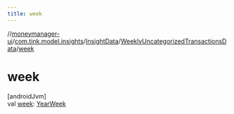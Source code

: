 ```yaml
---
title: week
---
```

//[moneymanager-ui](../../../../index.html)/[com.tink.model.insights](../../index.html)/[InsightData](../index.html)/[WeeklyUncategorizedTransactionsData](index.html)/[week](week.html)



# week



[androidJvm]\
val [week](week.html): [YearWeek](../../../com.tink.model.time/-year-week/index.html)




